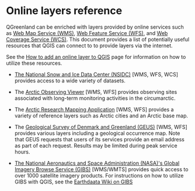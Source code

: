 # Online layers reference

QGreenland can be enriched with layers provided by online services such as [Web
Map Service (WMS)](https://www.ogc.org/standards/wms), [Web Feature Service
(WFS)](https://www.ogc.org/standards/wfs), and [Web Coverage Service
(WCS)](https://www.ogc.org/standards/wcs). This document provides a list of
potentially useful resources that QGIS can connect to to provide layers via the
internet.

See the [How to add an online layer to QGIS](/user-how-to/online-layers.md) page
for information on how to utilize these resources.

* [The National Snow and Ice Data Center
  (NSIDC)](https://nsidc.org/map-services/geospatial-map-services) [WMS, WFS,
  WCS] provides access to a wide variety of datasets.

* The [Arctic Observing Viewer](https://arcticobservingviewer.org/web-services/)
  [WMS, WFS] provides observing sites associated with long-term monitoring
  activities in the circumarctic.
  
* The [Arctic Research Mapping Application](https://armap.org/web-services/)
  [WMS, WFS] provides a variety of reference layers such as Arctic cities and an
  Arctic base map.

* The [Geological Survey of Denmark and Greenland
  (GEUS)](http://maps.greenmin.gl/geusmap/ows/help/?mapname=greenland_portal)
  [WMS, WFS] provides various layers including a geological occurrence map. Note
  that GEUS requests that users of its services provide an email address as part
  of each request. Results may be limited during peak service hours.

* [The National Aeronautics and Space Administration (NASA)'s Global Imagery
  Browse Service
  (GIBS)](https://earthdata.nasa.gov/eosdis/science-system-description/eosdis-components/gibs)
  [WMS/WMTS] provides quick access to over 1000 satellite imagery products. For
  instructions on how to utilize GIBS with QGIS, see the [Earthdaata Wiki on
  GIBS](https://wiki.earthdata.nasa.gov/display/GIBS/Geographic+Information+System+%28GIS%29+Usage#expand-QGIS)
